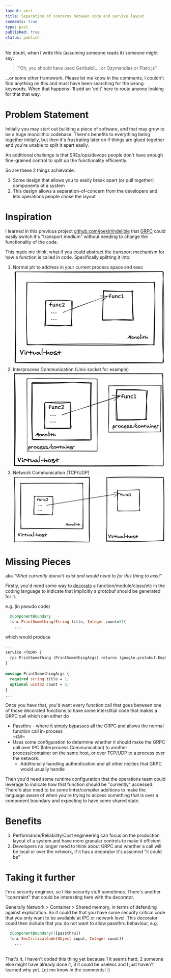```yaml
---
layout: post
title: Separation of concerns between code and service layout 
comments: true
type: post
published: true
status: publish
---
```


No doubt, when I write this (assuming someone reads it) someone might say:

> "Oh, you should have used Garibaldi.... or Ozymandias or Plato.js"

...or some other framework. Please let me know in the comments, I couldn't find anything on this and must have been searching for the wrong keywords.
When that happens I'll add an 'edit' here to route anyone looking for that that way.

# Problem Statement

Initially you may start out building a piece of software, and that may grow to be a huge monolithic codebase. There's benefits to everything being together initially, but then it's frustrating later on if things are glued together and you're unable to split it apart easily. 

An additional challenge is that SREs/ops/devops people don't have enough fine-grained control to split up the functionality efficiently.

So are these 2 things achievable:

1. Some design that allows you to easily break apart (or pull together) components of a system
2. This design allows a separation-of-concern from the developers and lets operations people chose the layout

# Inspiration

I learned in this previous project [github.com/joekir/indelible](https://github.com/joekir/indelible/blob/master/cmd/indelible/main.go#L89) that [GRPC](https://grpc.io/) could easily switch it's "transport medium" without needing to change the functionality of the code.

This made me think, what if you could abstract the transport mechanism for how a function is called in code. 
Specifically splitting it into:
1. Normal ptr to address in your current process space and exec
![inprocess](/assets/inprocess.png)
2. Interprocess Communication (Unix socket for example)
![ipc](/assets/ipc.png)
3. Network Communication (TCP/UDP)
![network_call](/assets/network_call.png)


# Missing Pieces

aka _"What currently doesn't exist and would need to for this thing to exist"_

Firstly, you'd need some way to [decorate](https://en.wikipedia.org/wiki/Decorator_pattern) a function/module/class/etc in the coding language to indicate that implicitly a protobuf should be generated for it.

e.g. (in pseudo code)

~~~ ruby
  @ComponentBoundary
  func PrintSomething(String title, Integer count=5){
    ...
~~~

which would produce

~~~ proto
...
service <TODO> {
  rpc PrintSomething (PrintSomethingArgs) returns (google.protobuf.Empty) {}
}

message PrintSomethingArgs {
  required string title = 1;
  optional uint32 count = 2;
}
...
~~~


Once you have that, you'd want every function call that goes between one of those decorated functions to have some interstitial code that makes a GRPC call which can either do
- Passthru - where it simply bypasses all the GRPC and allows the normal function call in-process    
          _~OR~_
- Uses some configuration to determine whether it should make the GRPC call over IPC (Interprocess Communication) to another process/container on the same host, or over TCP/UDP to a process over the network.
    - Additionally handling authentication and all other nicities that GRPC would usually handle

Then you'd need some runtime configuration that the operations team could leverage to indicate how that function should be "currently" accessed. 
There'd also need to be some linter/compiler additions to make the language aware of when you're trying to access something that is over a component boundary and expecting to have some shared state. 

# Benefits

1. Performance/Reliability/Cost engineering can focus on the production layout of a system and have more granular controls to make it efficient
2. Developers no longer need to think about GRPC and whether a call will be local or over the network, if it has a decorator it's assumed "it could be" 

# Taking it further

I'm a security engineer, so I like security stuff sometimes.
There's another "constraint" that could be interesting here with the decorator. 

Generally Network > Container > Shared memory, in terms of defending against exploitation. So it could be that you have some security critical code that you only want to be available at IPC or network level.
This decorator could then include that you do not want to allow passthru behaviour, e.g.

~~~ ruby
  @ComponentBoundary(![passthru])
  func SecCriticalCode(Object input, Integer count){
    ...
~~~
<br>
That's it, I haven't coded this thing yet because 1 it seems hard, 2 someone else might have already done it, 3 it could be useless and I just haven't learned why yet. Let me know in the comments! :) 


